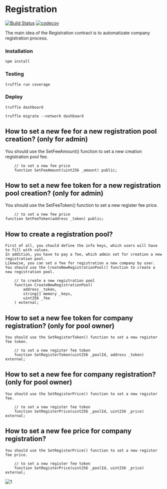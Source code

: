 # Registration
[![Build Status](https://app.travis-ci.com/The-Poolz/RegistrationContract.svg?token=j64fMSARWGtzysprUKZK&branch=master)](https://app.travis-ci.com/The-Poolz/RegistrationContract)
[![codecov](https://codecov.io/gh/The-Poolz/RegistrationContract/branch/master/graph/badge.svg?token=Z3HUc9AJRC)](https://codecov.io/gh/The-Poolz/RegistrationContract)

The main idea of the Registration contract is to automatizate company registration process.

### Installation

```console
npm install
```

### Testing

```console
truffle run coverage
```
### Deploy

```console
truffle dashboard
```
```console
truffle migrate --network dashboard
```

## How to set a new fee for a new registration pool creation? (only for admin)
You should use the SetFeeAmount() function to set a new creation registration pool fee.
```solidity
    // to set a new fee price
    function SetFeeAmount(uint256 _amount) public;
```

## How to set a new fee token for a new registration pool creation? (only for admin)
You should use the SetFeeToken() function to set a new register fee price.
```solidity
    // to set a new fee price
function SetFeeToken(address _token) public;
```

## How to create a registration pool?
    First of all, you should define the info keys, which users will have to fill with values.
    In addition, you have to pay a fee, which admin set for creation a new registration pool.
    Likewise, you can set a fee for registration a new company by user.
    You should use the CreateNewRegistrationPool() function to create a new registration pool.
```solidity
    // to create a new registration pool
    function CreateNewRegistrationPool(
        address _token,
        string[] memory _keys,
        uint256 _fee
    ) external;
```

## How to set a new fee token for company registration? (only for pool owner)
    You should use the SetRegisterToken() function to set a new register fee token.
```solidity
    // to set a new register fee token
    function SetRegisterToken(uint256 _poolId, address _token) external;
```

## How to set a new fee for company registration? (only for pool owner)
    You should use the SetRegisterPrice() function to set a new register fee.
```solidity
    // to set a new register fee token
    function SetRegisterPrice(uint256 _poolId, uint256 _price) external;
```

## How to set a new fee price for company registration?
    You should use the SetRegisterPrice() function to set a new register fee price.
```solidity
    // to set a new register fee token
    function SetRegisterPrice(uint256 _poolId, uint256 _price) external;
```

![1](https://user-images.githubusercontent.com/45734486/176641193-3f94fe05-9158-44d6-9e45-d41ccb2b58d2.png)


